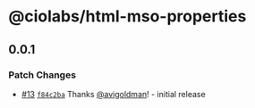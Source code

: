 # @ciolabs/html-mso-properties

## 0.0.1

### Patch Changes

- [#13](https://github.com/customerio/ciolabs/pull/13) [`f84c2ba`](https://github.com/customerio/ciolabs/commit/f84c2ba8d255ba7f4567a683877f4b0bb955ab8a) Thanks [@avigoldman](https://github.com/avigoldman)! - initial release
